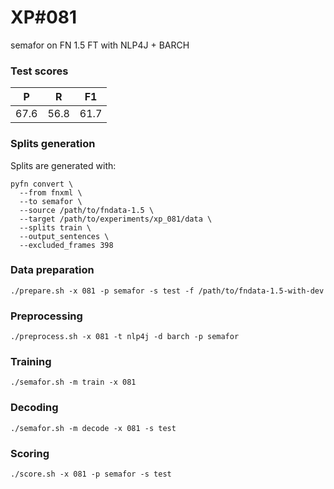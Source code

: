 # XP\#081

semafor on FN 1.5 FT with NLP4J + BARCH

### Test scores
| P | R | F1 |
| --- | --- | --- |
| 67.6 | 56.8 | 61.7 |

### Splits generation
Splits are generated with:
```
pyfn convert \
  --from fnxml \
  --to semafor \
  --source /path/to/fndata-1.5 \
  --target /path/to/experiments/xp_081/data \
  --splits train \
  --output_sentences \
  --excluded_frames 398
```

### Data preparation
```
./prepare.sh -x 081 -p semafor -s test -f /path/to/fndata-1.5-with-dev
```

### Preprocessing
```
./preprocess.sh -x 081 -t nlp4j -d barch -p semafor
```

### Training
```
./semafor.sh -m train -x 081
```

### Decoding
```
./semafor.sh -m decode -x 081 -s test
```

### Scoring
```
./score.sh -x 081 -p semafor -s test
```
